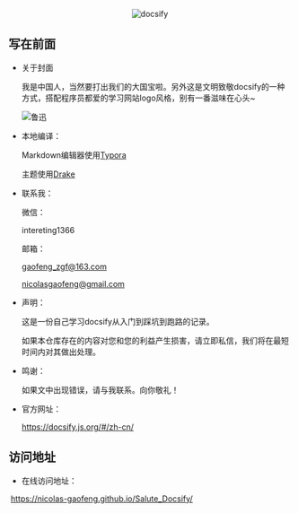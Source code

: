 <div align=center>

![docsify](https://gitee.com/zgf1366/pic_store/raw/master/img/20210105003816.jpg#pic_center)

</div>

## 写在前面

- 关于封面

   我是中国人，当然要打出我们的大国宝啦。另外这是文明致敬docsify的一种方式，搭配程序员都爱的学习网站logo风格，别有一番滋味在心头~

   ![鲁迅](https://gitee.com/zgf1366/pic_store/raw/master/img/20210105110230.jpg)

   

- 本地编译：

  Markdown编辑器使用[Typora](https://typora.io/)

  主题使用[Drake](https://theme.typora.io/theme/Drake/)

  

- 联系我：

   微信：

   intereting1366

   邮箱：

   gaofeng_zgf@163.com

   nicolasgaofeng@gmail.com

   

- 声明：

  这是一份自己学习docsify从入门到踩坑到跑路的记录。

  如果本仓库存在的内容对您和您的利益产生损害，请立即私信，我们将在最短时间内对其做出处理。

  

- 鸣谢：

  如果文中出现错误，请与我联系。向你敬礼！
  
  
  
- 官方网址：

   https://docsify.js.org/#/zh-cn/

## 访问地址

-  在线访问地址：

​	https://nicolas-gaofeng.github.io/Salute_Docsify/

